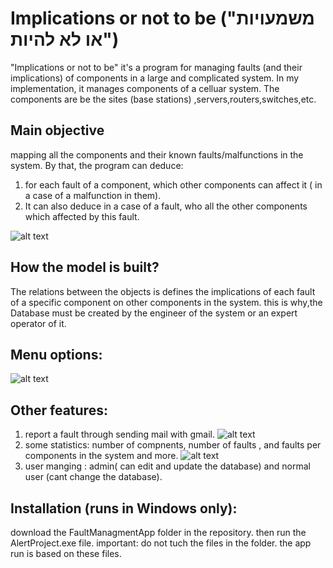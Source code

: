 # Implications or not to be ("משמעויות או לא להיות")

"Implications or not to be" it's a program for managing faults (and their implications) of components in a large and complicated system.
In my implementation, it manages components of a celluar system.
The components are be the sites (base stations) ,servers,routers,switches,etc.

## Main objective

mapping all the components and their known faults/malfunctions in the system.
By that, the program can deduce:

1. for each fault of a component, which other components can affect it ( in a case of a malfunction in them).
2. It can also deduce in a case of a fault, who all the other components which affected by this fault.

![alt text](https://github.com/ofekMula/Faults_Managment/blob/master/images/implications_proj2.JPG)

## How the model is built?

The relations between the objects is defines the implications of each fault of a specific component on other components in the system.
this is why,the Database must be created by the engineer of the system or an expert operator of it.

## Menu options:

![alt text](https://github.com/ofekMula/Implications_or_not_to_be/blob/master/images/implications_proj5.JPG)

## Other features:

1. report a fault through sending mail with gmail.
![alt text](https://github.com/ofekMula/Faults_Managment/blob/master/images/proj4.jpg)
2. some statistics: number of compnents, number of faults , and faults per components in the system and more.
![alt text](https://github.com/ofekMula/Faults_Managment/blob/master/images/proj3.jpg)
3. user manging : admin( can edit and update the database) and normal user (cant change the database).


## Installation (runs in Windows only):

download the FaultManagmentApp folder in the repository.
then run the AlertProject.exe file.
important: do not tuch the files in the folder.
the app run is based on these files.


